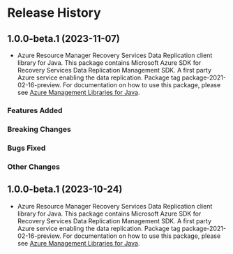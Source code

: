 # Release History

## 1.0.0-beta.1 (2023-11-07)

- Azure Resource Manager Recovery Services Data Replication client library for Java. This package contains Microsoft Azure SDK for Recovery Services Data Replication Management SDK. A first party Azure service enabling the data replication. Package tag package-2021-02-16-preview. For documentation on how to use this package, please see [Azure Management Libraries for Java](https://aka.ms/azsdk/java/mgmt).

### Features Added

### Breaking Changes

### Bugs Fixed

### Other Changes

## 1.0.0-beta.1 (2023-10-24)

- Azure Resource Manager Recovery Services Data Replication client library for Java. This package contains Microsoft Azure SDK for Recovery Services Data Replication Management SDK. A first party Azure service enabling the data replication. Package tag package-2021-02-16-preview. For documentation on how to use this package, please see [Azure Management Libraries for Java](https://aka.ms/azsdk/java/mgmt).

